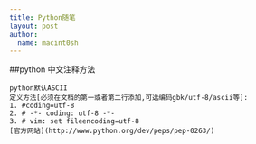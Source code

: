 ```yaml
---
title: Python随笔
layout: post
author:
  name: macint0sh
---
```

##python 中文注释方法

    python默认ASCII     
    定义方法[必须在文档的第一或者第二行添加,可选编码gbk/utf-8/ascii等]:        
    1. #coding=utf-8                
    2. # -*- coding: utf-8 -*-       
    3. # vim: set fileencoding=utf-8        
    [官方网站](http://www.python.org/dev/peps/pep-0263/)       


